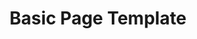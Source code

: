 ---
layout: template
categories: [templates, template-page]
type: [sub-nav-item]
title: Basic Page Template
permalink: /templates/basic/
prototype-links: 
  - name: Basic
    link: "/prototype/basic-page/"
description: The Basic template is used for simple content pages. Often used for pages in the About section.
design-file:
    - file: "https://i.picsum.photos/id/1048/5616/3744.jpg?hmac=N5TZKe4gtmf4hU8xRs-zbS4diYiO009Jni7n50609zk"
      alt: Design File size xl image
    - file: "https://i.picsum.photos/id/1045/3936/2624.jpg?hmac=PMfAbC94Asle_jgeRYsj7zQHFabfTfsIwL247Ewetwc"
      alt: Design File size lg image
    - file: " https://i.picsum.photos/id/1052/4000/2667.jpg?hmac=VG0SPn0166Vw0hWeiJL4uVFbjGRcHnddwL4u0wpqL8Y"
      alt: Design File size md image
    - file: "https://i.picsum.photos/id/1053/3596/2393.jpg?hmac=shru06Q5TiVeHArvSrQdBwclhorTJwYGnprqLqaH0hk"
      alt: Design File size sm image
details: 
specs:
    - name: Title
      type: h1
      authored: yes
      content: 80 characters max
      searchable: yes
    - name: Summary
      type: text
      authored: yes
      content: 150 characters max
      searchable: yes
    - name: Body
      type: rich text
      authored: yes
    - name: Attachments
---